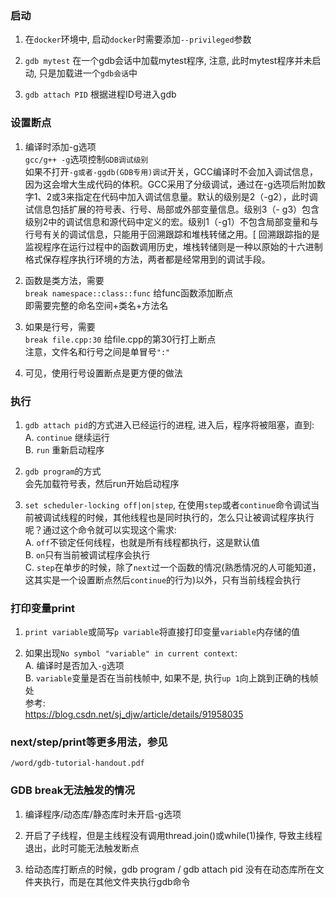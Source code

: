 ### 启动
1. 在`docker`环境中, 启动`docker`时需要添加`--privileged`参数<br>

2. `gdb mytest` 在一个gdb会话中加载mytest程序, 注意, 此时mytest程序并未启动, 只是加载进一个`gdb会话`中<br>

3. `gdb attach PID` 根据进程ID号进入gdb<br>

### 设置断点
1. 编译时添加-g选项<br>
`gcc/g++ -g`选项控制`GDB调试级别`<br>
如果不打开`-g或者-ggdb(GDB专用)调试`开关，GCC编译时不会加入调试信息，因为这会增大生成代码的体积。GCC采用了分级调试，通过在-g选项后附加数字1、2或3来指定在代码中加入调试信息量。默认的级别是2（-g2），此时调试信息包括扩展的符号表、行号、局部或外部变量信息。级别3（- g3）包含级别2中的调试信息和源代码中定义的宏。级别1（-g1）不包含局部变量和与行号有关的调试信息，只能用于回溯跟踪和堆栈转储之用。[ 回溯跟踪指的是监视程序在运行过程中的函数调用历史，堆栈转储则是一种以原始的十六进制格式保存程序执行环境的方法，两者都是经常用到的调试手段。<br>

2. 函数是类方法，需要<br>
`break namespace::class::func` 给func函数添加断点<br>
即需要完整的命名空间+类名+方法名<br>

3. 如果是行号，需要<br>
`break file.cpp:30` 给file.cpp的第30行打上断点<br>
注意，文件名和行号之间是单冒号`":"`<br>

4. 可见，使用行号设置断点是更方便的做法<br>

### 执行
1. `gdb attach pid`的方式进入已经运行的进程, 进入后，程序将被阻塞，直到:<br>
A. `continue` 继续运行<br>
B. `run` 重新启动程序<br>

2. `gdb program`的方式<br>
会先加载符号表，然后run开始启动程序<br>

3. `set scheduler-locking off|on|step`, 在使用`step`或者`continue`命令调试当前被调试线程的时候，其他线程也是同时执行的，怎么只让被调试程序执行呢？通过这个命令就可以实现这个需求:<br>
A. `off`不锁定任何线程，也就是所有线程都执行，这是默认值<br>
B. `on`只有当前被调试程序会执行<br>
C. `step`在单步的时候，除了`next`过一个函数的情况(熟悉情况的人可能知道，这其实是一个设置断点然后`continue`的行为)以外，只有当前线程会执行<br>

### 打印变量print
1. `print variable`或简写`p variable`将直接打印变量`variable`内存储的值<br>

2. 如果出现`No symbol "variable" in current context`:<br>
A. 编译时是否加入`-g`选项<br>
B. `variable`变量是否在当前栈帧中, 如果不是, 执行`up 1`向上跳到正确的栈帧处<br>
参考:<br>
https://blog.csdn.net/sj_djw/article/details/91958035<br>

### next/step/print等更多用法，参见
`/word/gdb-tutorial-handout.pdf`<br>

### GDB break无法触发的情况
1. 编译程序/动态库/静态库时未开启-g选项<br>

2. 开启了子线程，但是主线程没有调用thread.join()或while(1)操作, 导致主线程退出，此时可能无法触发断点<br>

3. 给动态库打断点的时候，gdb program / gdb attach pid 没有在动态库所在文件夹执行，而是在其他文件夹执行gdb命令<br>